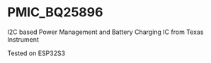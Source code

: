 # PMIC_BQ25896
 I2C based Power Management and Battery Charging IC from Texas Instrument

Tested on ESP32S3